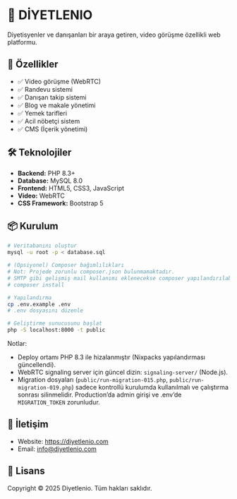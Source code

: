 # 🥗 DİYETLENIO

Diyetisyenler ve danışanları bir araya getiren, video görüşme özellikli web platformu.

## 🚀 Özellikler

- ✅ Video görüşme (WebRTC)
- ✅ Randevu sistemi
- ✅ Danışan takip sistemi
- ✅ Blog ve makale yönetimi
- ✅ Yemek tarifleri
- ✅ Acil nöbetçi sistem
- ✅ CMS (İçerik yönetimi)

## 🛠️ Teknolojiler

- **Backend:** PHP 8.3+
- **Database:** MySQL 8.0
- **Frontend:** HTML5, CSS3, JavaScript
- **Video:** WebRTC
- **CSS Framework:** Bootstrap 5

## 📦 Kurulum
```bash
# Veritabanını oluştur
mysql -u root -p < database.sql

# (Opsiyonel) Composer bağımlılıkları
# Not: Projede zorunlu composer.json bulunmamaktadır.
# SMTP gibi gelişmiş mail kullanımı eklenecekse composer yapılandırılabilir.
# composer install

# Yapılandırma
cp .env.example .env
# .env dosyasını düzenle

# Geliştirme sunucusunu başlat
php -S localhost:8000 -t public
```

Notlar:
- Deploy ortamı PHP 8.3 ile hizalanmıştır (Nixpacks yapılandırması güncellendi).
- WebRTC signaling server için güncel dizin: `signaling-server/` (Node.js).
- Migration dosyaları (`public/run-migration-015.php`, `public/run-migration-019.php`) sadece kontrollü kurulumda kullanılmalı ve çalıştırma sonrası silinmelidir. Production’da admin girişi ve .env’de `MIGRATION_TOKEN` zorunludur.

## 📧 İletişim

- Website: https://diyetlenio.com
- Email: info@diyetlenio.com

## 📄 Lisans

Copyright © 2025 Diyetlenio. Tüm hakları saklıdır.

